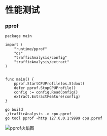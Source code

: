 # 性能测试

### pprof

```
package main

import (
	"runtime/pprof"
	"os"
	"trafficAnalysis/config"
	"trafficAnalysis/extract"
)


func main() {
	pprof.StartCPUProfile(os.Stdout)
	defer pprof.StopCPUProfile()
	config := config.ReadConfig()
	extract.ExtractFeature(config)
}
```

```
go build
./trafficAnalysis -> cpu.pprof
go tool pprof -http 127.0.0.1:9999 cpu.pprof
```

![pprof火焰图](/home/zt/Pictures/pprof.png)
